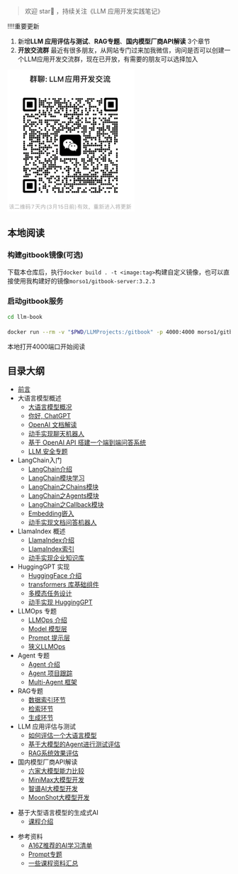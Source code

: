 > 欢迎 star🌟 ，持续关注《LLM 应用开发实践笔记》

‼️‼️重要更新
1. 新增**LLM 应用评估与测试**、**RAG专题**、**国内模型厂商API解读** 3个章节
2. **开放交流群** 最近有很多朋友，从网站专门过来加我微信，询问是否可以创建一个LLM应用开发交流群，现在已开放，有需要的朋友可以选择加入

![](./LLMProjects/images/group.png)


## 本地阅读
### 构建gitbook镜像(可选)
下载本仓库后，执行`docker build . -t <image:tag>`构建自定义镜像，也可以直接使用我构建好的镜像`morso1/gitbook-server:3.2.3`

### 启动gitbook服务
```bash
cd llm-book

docker run --rm -v "$PWD/LLMProjects:/gitbook" -p 4000:4000 morso1/gitbook-server:3.2.3 gitbook serve
```
本地打开4000端口开始阅读

## 目录大纲

* [前言](README.html)
* 大语言模型概述
    * [大语言模型概况](https://aitutor.liduos.com/01-llm/01-1.html)
    * [你好, ChatGPT](https://aitutor.liduos.com/01-llm/01-2.html)
    * [OpenAI 文档解读](https://aitutor.liduos.com/01-llm/01-3.html)
    * [动手实现聊天机器人](https://aitutor.liduos.com/01-llm/01-4.html)
    * [基于 OpenAI API 搭建一个端到端问答系统](https://aitutor.liduos.com/01-llm/01-5.html)
    * [LLM 安全专题](https://aitutor.liduos.com/01-llm/01-6.html)
* LangChain入门
    * [LangChain介绍](https://aitutor.liduos.com/02-langchain/02-1.html)
	* [LangChain模块学习](https://aitutor.liduos.com/02-langchain/02-2.html)
    * [LangChain之Chains模块](https://aitutor.liduos.com/02-langchain/02-2-1.html)
    * [LangChain之Agents模块](https://aitutor.liduos.com/02-langchain/02-2-2.html)
    * [LangChain之Callback模块](https://aitutor.liduos.com/02-langchain/02-2-3.html)
    * [Embedding嵌入](https://aitutor.liduos.com/02-langchain/02-3.html)
    * [动手实现文档问答机器人](https://aitutor.liduos.com/02-langchain/02-4.html)
* LlamaIndex 概述
    * [LlamaIndex介绍](https://aitutor.liduos.com/03-llamaIndex/03-1.html)
    * [LlamaIndex索引](https://aitutor.liduos.com/03-llamaIndex/03-2.html)
    * [动手实现企业知识库](https://aitutor.liduos.com/03-llamaIndex/03-3.html)
* HuggingGPT 实现
    * [HuggingFace 介绍](https://aitutor.liduos.com/04-huggingface/04-1.html)
    * [transformers 库基础组件](https://aitutor.liduos.com/04-huggingface/04-2.html)
    * [多模态任务设计](https://aitutor.liduos.com/04-huggingface/04-3.html)
    * [动手实现 HuggingGPT](https://aitutor.liduos.com/04-huggingface/04-4.html)
* LLMOps 专题
    * [LLMOps 介绍](https://aitutor.liduos.com/06-llmops/06-1.html)
    * [Model 模型层](https://aitutor.liduos.com/06-llmops/06-2.html)
    * [Prompt 提示层](https://aitutor.liduos.com/06-llmops/06-3.html)
    * [狭义LLMOps](https://aitutor.liduos.com/06-llmops/06-4.html)
* Agent 专题
    * [Agent 介绍](https://aitutor.liduos.com/07-agents/07-1.html)
    * [Agent 项目跟踪](https://aitutor.liduos.com/07-agents/07-2.html)
    * [Multi-Agent 框架](https://aitutor.liduos.com/07-agents/07-3.html)
* RAG专题
    * [数据索引环节](https://aitutor.liduos.com/08-rag/08-1.html)
    * [检索环节](https://aitutor.liduos.com/08-rag/08-2.html)
    * [生成环节](https://aitutor.liduos.com/08-rag/08-3.html)
* LLM 应用评估与测试
    * [如何评估一个大语言模型](https://aitutor.liduos.com/09-llm-evelation-test/09-1.html)
    * [基于大模型的Agent进行测试评估](https://aitutor.liduos.com/09-llm-evelation-test/09-2.html)
    * [RAG系统效果评估](https://aitutor.liduos.com/09-llm-evelation-test/09-3.html)
* 国内模型厂商API解读
    * [六家大模型能力比较](https://aitutor.liduos.com/10-china-llm/10-01.html)
    * [MiniMax大模型开发](https://aitutor.liduos.com/10-china-llm/10-02.html)
    * [智谱AI大模型开发](https://aitutor.liduos.com/10-china-llm/10-03.html)
    * [MoonShot大模型开发](https://aitutor.liduos.com/10-china-llm/10-04.html)
- 基于大型语言模型的生成式AI
  * [课程介绍](https://aitutor.liduos.com/05-generative-ai-with-llms/05-1.html)

* 参考资料
    * [A16Z推荐的AI学习清单](https://aitutor.liduos.com/ref/a16z.html)
    * [Prompt专题](https://aitutor.liduos.com/ref/prompt.html)
    * [一些课程资料汇总](https://aitutor.liduos.com/ref/ref.html)
